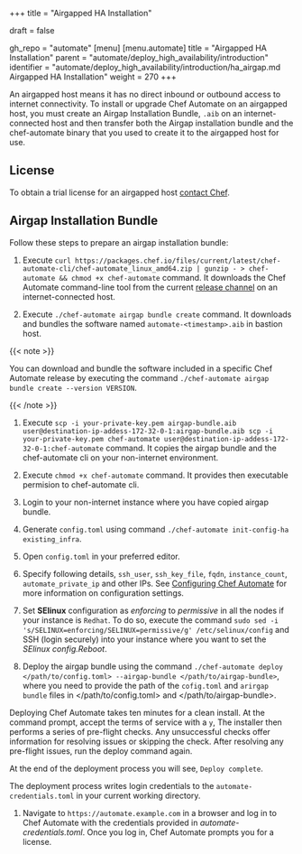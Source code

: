 +++
title = "Airgapped HA Installation"

draft = false

gh_repo = "automate"
[menu]
  [menu.automate]
    title = "Airgapped HA Installation"
    parent = "automate/deploy_high_availability/introduction"
    identifier = "automate/deploy_high_availability/introduction/ha_airgap.md Airgapped HA Installation"
    weight = 270
+++

An airgapped host means it has no direct inbound or outbound access to internet connectivity. To install or upgrade Chef Automate on an airgapped host, you must create an Airgap Installation Bundle, `.aib` on an internet-connected host and then transfer both the Airgap installation bundle and the chef-automate binary that you used to create it to the airgapped host for use.

## License

To obtain a trial license for an airgapped host [contact Chef](https://www.chef.io/contact-us).

## Airgap Installation Bundle

Follow these steps to prepare an airgap installation bundle:

1. Execute `curl https://packages.chef.io/files/current/latest/chef-automate-cli/chef-automate_linux_amd64.zip | gunzip - > chef-automate && chmod +x chef-automate` command. It downloads the Chef Automate command-line tool from the current [release channel](https://docs.chef.io/automate/install/#release-channels) on an internet-connected host.

1. Execute `./chef-automate airgap bundle create` command. It downloads and bundles the software named `automate-<timestamp>.aib` in bastion host.

{{< note >}}

You can download and bundle the software included in a specific Chef Automate release by executing the command `./chef-automate airgap bundle create --version VERSION`.

{{< /note >}}

1. Execute `scp -i your-private-key.pem airgap-bundle.aib user@destination-ip-addess-172-32-0-1:airgap-bundle.aib scp -i your-private-key.pem chef-automate user@destination-ip-addess-172-32-0-1:chef-automate` command. It copies the airgap bundle and the chef-automate cli on your non-internet environment.

1. Execute `chmod +x chef-automate` command. It provides then executable permision to chef-automate cli. 

1. Login to your non-internet instance where you have copied airgap bundle.

1. Generate `config.toml` using command `./chef-automate init-config-ha existing_infra`.

1. Open `config.toml` in your preferred editor.
 
1. Specify following details, `ssh_user`, `ssh_key_file`, `fqdn`, `instance_count`, `automate_private_ip` and other IPs. See [Configuring Chef Automate](https://docs.chef.io/automate/configuration/) for more information on configuration settings.

1. Set **SElinux** configuration as *enforcing* to *permissive* in all the nodes if your instance is `Redhat`. To do so, execute the command `sudo sed -i 's/SELINUX=enforcing/SELINUX=permissive/g' /etc/selinux/config` and SSH (login securely) into your instance where you want to set the *SElinux config.Reboot*.

1. Deploy the airgap bundle using the command `./chef-automate deploy </path/to/config.toml> --airgap-bundle </path/to/airgap-bundle>`, where you need to provide the path of the `cofig.toml` and `arirgap bundle` files in </path/to/config.toml> and </path/to/airgap-bundle>.

  Deploying Chef Automate takes ten minutes for a clean install. At the command prompt, accept the terms of service with a `y`, The installer then performs a series of pre-flight checks. Any unsuccessful checks offer information for resolving issues or skipping the check. After resolving any pre-flight issues, run the deploy command again.

  At the end of the deployment process you will see, `Deploy complete`.

  The deployment process writes login credentials to the `automate-credentials.toml` in your current working directory.

1. Navigate to `https://automate.example.com` in a browser and log in to Chef Automate with the credentials provided in *automate-credentials.toml*. Once you log in, Chef Automate prompts you for a license.
